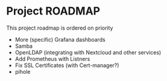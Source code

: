 # Project ROADMAP
This project roadmap is ordered on priority

* More (specific) Grafana dashboards
* Samba
* OpenLDAP (integrating with Nextcloud and other services)
* Add Prometheus with Listners
* Fix SSL Certificates (with Cert-manager?)
* pihole
